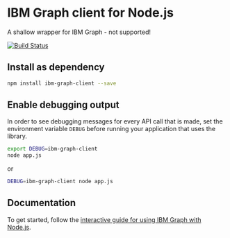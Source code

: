 # IBM Graph client for Node.js

A shallow wrapper for IBM Graph - not supported!

[![Build Status](https://travis-ci.org/ibm-cds-labs/nodejs-graph.svg?branch=master)](https://travis-ci.org/ibm-cds-labs/nodejs-graph)

## Install as dependency

```sh
npm install ibm-graph-client --save
```

## Enable debugging output

In order to see debugging messages for every API call that is made, set the environment variable `DEBUG` before running your application that uses the library.

```sh
export DEBUG=ibm-graph-client
node app.js
```

or 

```sh
DEBUG=ibm-graph-client node app.js
```

## Documentation

To get started, follow the [interactive guide for using IBM Graph with Node.js](https://ibm-graph-docs.ng.bluemix.net/interactive-guide-node-js.html).
